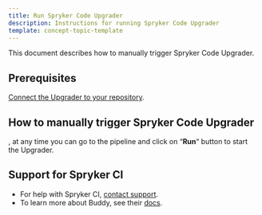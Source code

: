 ```yaml
---
title: Run Spryker Code Upgrader
description: Instructions for running Spryker Code Upgrader
template: concept-topic-template
---
```


This document describes how to manually trigger Spryker Code Upgrader.

## Prerequisites

[Connect the Upgrader to your repository](/docs/paas-plus/dev/onboarding-to-spryker-code-upgrader/how-to-connect-spryker-code-upgrader.html).

## How to manually trigger Spryker Code Upgrader

, at any time you can go to the pipeline and click on “<strong>Run</strong>“ button to start the Upgrader.

## Support for Spryker CI

* For help with Spryker CI, [contact support](https://spryker.force.com/support/s/).
* To learn more about Buddy, see their [docs](https://buddy.works/docs).
